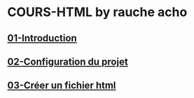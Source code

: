 # COURS-HTML by rauche acho

## [01-Introduction](./01-Introduction/Introduction.md)

## [02-Configuration du projet](./02-Configuration%20du%20projet/configuration_du_projet.md)

## [03-Créer un fichier html](./03-Cr%C3%A9er%20un%20fichier%20html/cr%C3%A9er_un_fichier_html.md)
